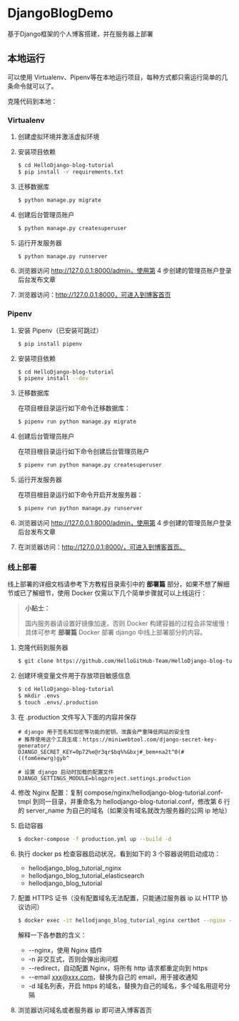 # DjangoBlogDemo
基于Django框架的个人博客搭建，并在服务器上部署


## 本地运行

可以使用 Virtualenv、Pipenv等在本地运行项目，每种方式都只需运行简单的几条命令就可以了。


克隆代码到本地：


### Virtualenv

1. 创建虚拟环境并激活虚拟环境
2. 安装项目依赖

   ```bash
   $ cd HelloDjango-blog-tutorial
   $ pip install -r requirements.txt
   ```

3. 迁移数据库

   ```bash
   $ python manage.py migrate
   ```

4. 创建后台管理员账户

   ```bash
   $ python manage.py createsuperuser
   ```

5. 运行开发服务器

   ```bash
   $ python manage.py runserver
   ```

6. 浏览器访问 http://127.0.0.1:8000/admin，使用第 4 步创建的管理员账户登录后台发布文章

7. 浏览器访问：http://127.0.0.1:8000，可进入到博客首页

### Pipenv

1. 安装 Pipenv（已安装可跳过）

    ```bash
    $ pip install pipenv
    ```

2. 安装项目依赖

    ```bash
    $ cd HelloDjango-blog-tutorial
    $ pipenv install --dev
    ```

3. 迁移数据库

    在项目根目录运行如下命令迁移数据库：
    ```bash
    $ pipenv run python manage.py migrate
    ```

4. 创建后台管理员账户

   在项目根目录运行如下命令创建后台管理员账户
   
   ```bash
   $ pipenv run python manage.py createsuperuser
   ```

5. 运行开发服务器

   在项目根目录运行如下命令开启开发服务器：

   ```bash
   $ pipenv run python manage.py runserver
   ```

6. 浏览器访问 http://127.0.0.1:8000/admin，使用第 4 步创建的管理员账户登录后台发布文章
7. 在浏览器访问：http://127.0.0.1:8000/，可进入到博客首页。



### 线上部署

线上部署的详细文档请参考下方教程目录索引中的 **部署篇** 部分，如果不想了解细节或已了解细节，使用 Docker 仅需以下几个简单步骤就可以上线运行：

> **小贴士：**
>
> 国内服务器请设置好镜像加速，否则 Docker 构建容器的过程会非常缓慢！具体可参考 **部署篇** Docker 部署 django 中线上部署部分的内容。

1. 克隆代码到服务器

   ```bash
   $ git clone https://github.com/HelloGitHub-Team/HelloDjango-blog-tutorial.git
   ```

2. 创建环境变量文件用于存放项目敏感信息

   ```bash
   $ cd HelloDjango-blog-tutorial
   $ mkdir .envs
   $ touch .envs/.production
   ```

3. 在 .production 文件写入下面的内容并保存

   ```
   # django 用于签名和加密等功能的密钥，泄露会严重降低网站的安全性
   # 推荐使用这个工具生成：https://miniwebtool.com/django-secret-key-generator/
   DJANGO_SECRET_KEY=0p72%e@r3qr$bq%%&bxj#_bem+na2t^0(#((fom6eewrg)gyb^
   
   # 设置 django 启动时加载的配置文件
   DJANGO_SETTINGS_MODULE=blogproject.settings.production
   ```

4. 修改 Nginx 配置：复制 compose/nginx/hellodjango-blog-tutorial.conf-tmpl 到同一目录，并重命名为 hellodjango-blog-tutorial.conf，修改第 6 行的 server_name 为自己的域名（如果没有域名就改为服务器的公网 ip 地址）

5. 启动容器

   ```bash
   $ docker-compose -f production.yml up --build -d
   ```

6. 执行 docker ps 检查容器启动状况，看到如下的 3 个容器说明启动成功：

   - hellodjango_blog_tutorial_nginx
   - hellodjango_blog_tutorial_elasticsearch
   - hellodjango_blog_tutorial

7. 配置 HTTPS 证书（没有配置域名无法配置，只能通过服务器 ip 以 HTTP 协议访问）

   ```bash
   $ docker exec -it hellodjango_blog_tutorial_nginx certbot --nginx -n --agree-tos --redirect --email email@hellodjango.com -d hellodjango-blog-tutorial-demo.zmrenwu.com
   ```

   解释一下各参数的含义：

   - --nginx，使用 Nginx 插件
   - -n 非交互式，否则会弹出询问框
   - --redirect，自动配置 Nginx，将所有 http 请求都重定向到 https
   - --email xxx@xxx.com，替换为自己的 email，用于接收通知
   - -d 域名列表，开启 https 的域名，替换为自己的域名，多个域名用逗号分隔

8. 浏览器访问域名或者服务器 ip 即可进入博客首页
